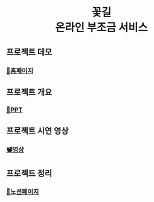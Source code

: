 <h1 align=center>꽃길
  <br>
  온라인 부조금 서비스
</h1>

## 프로젝트 데모
### [🚀홈페이지](http://kkotgil.s3-website.ap-northeast-2.amazonaws.com/)
## 프로젝트 개요
### [🔗PPT](https://github.com/NHfintech/README/files/5728291/nh._.pdf)
## 프로젝트 시연 영상
### [📽영상](https://youtu.be/if5IwPW71lI)
## 프로젝트 정리
### [📑노션페이지](https://www.notion.so/NH-f8871f8922e44690863bcee1c52debca)
